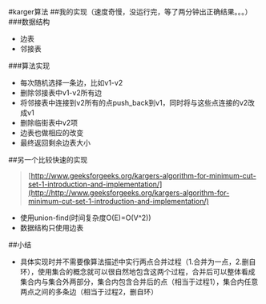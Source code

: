 #karger算法
##我的实现（速度奇慢，没运行完，等了两分钟出正确结果。。。）
###数据结构
* 边表
* 邻接表

###算法实现
* 每次随机选择一条边，比如v1-v2
* 删除邻接表中v1-v2所有边
* 将邻接表中连接到v2所有的点push_back到v1，同时将与这些点连接的v2改成v1
* 删除临街表中v2项
* 边表也做相应的改变
* 最终返回剩余边表大小

##另一个比较快速的实现
> [http://www.geeksforgeeks.org/kargers-algorithm-for-minimum-cut-set-1-introduction-and-implementation/](http://http://www.geeksforgeeks.org/kargers-algorithm-for-minimum-cut-set-1-introduction-and-implementation/)

* 使用union-find(时间复杂度O(E)=O(V^2))
* 数据结构只使用边表

##小结
* 具体实现时并不需要像算法描述中实行两点合并过程（1.合并为一点，2.删自环），使用集合的概念就可以很自然地包含这两个过程，合并后可以整体看成集合内与集合外两部分，集合内包含合并后的点（相当于过程1），集合内任意两点之间的多条边（相当于过程2，删自环）